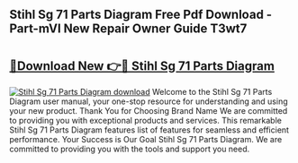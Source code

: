 ## Stihl Sg 71 Parts Diagram Free Pdf Download - Part-mVI New Repair Owner Guide T3wt7

# <h2><a href="http://dfnkod.blite.top/?on=Stihl+Sg+71+Parts+Diagram">🔗Download New 👉🔴 Stihl Sg 71 Parts Diagram</a></h2>

[![Stihl Sg 71 Parts Diagram download](https://i.imgur.com/lujVjoI.png)](http://dfnkod.blite.top/?on=Stihl+Sg+71+Parts+Diagram)
Welcome to the Stihl Sg 71 Parts Diagram user manual, your one-stop resource for understanding and using your new product. Thank You for Choosing Brand Name We are committed to providing you with exceptional products and services. This remarkable Stihl Sg 71 Parts Diagram features list of features for seamless and efficient performance. Your Success is Our Goal Stihl Sg 71 Parts Diagram. We are committed to providing you with the tools and support you need.
